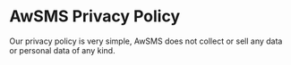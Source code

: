 # AwSMS Privacy Policy
Our privacy policy is very simple, AwSMS does not collect or sell any data or personal data of any kind. 
